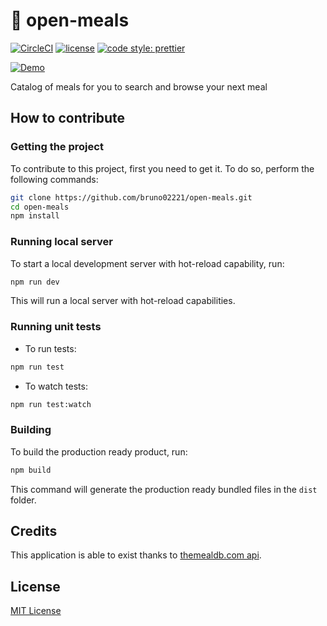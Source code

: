 # :curry: open-meals

[![CircleCI](https://circleci.com/gh/bruno02221/open-meals.svg?style=svg)](https://circleci.com/gh/bruno02221/open-meals)
[![license](https://img.shields.io/github/license/mashape/apistatus.svg)](https://opensource.org/licenses/MIT)
[![code style: prettier](https://img.shields.io/badge/code_style-prettier-ff69b4.svg?style=flat-square)](https://github.com/prettier/prettier)

[![Demo](./docs/demo.gif)]()

Catalog of meals for you to search and browse your next meal

## How to contribute

### Getting the project

To contribute to this project, first you need to get it. To do so, perform the following commands:

```sh
git clone https://github.com/bruno02221/open-meals.git
cd open-meals
npm install
```
### Running local server

To start a local development server with hot-reload capability, run:

```sh
npm run dev
```

This will run a local server with hot-reload capabilities.

### Running unit tests

* To run tests:

```sh
npm run test
```

* To watch tests:

```sh
npm run test:watch
```

### Building

To build the production ready product, run:

```sh
npm build
```

This command will generate the production ready bundled files in the `dist` folder.

## Credits

This application is able to exist thanks to [themealdb.com api](https://www.themealdb.com/api.php).

## License

[MIT License](https://opensource.org/licenses/MIT)
